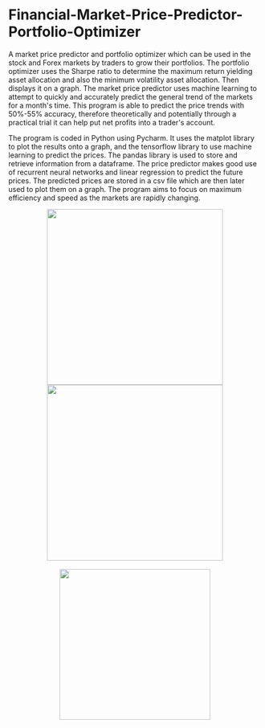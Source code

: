 # Financial-Market-Price-Predictor-Portfolio-Optimizer

A market price predictor and portfolio optimizer which can be used in the stock and Forex markets by traders to grow their portfolios. The portfolio optimizer uses the Sharpe ratio to determine the maximum return yielding asset allocation and also the minimum volatility asset allocation. Then displays it on a graph. The market price predictor uses machine learning to attempt to quickly and accurately predict the general trend of the markets for a month's time. This program is able to predict the price trends with 50%-55% accuracy, therefore theoretically and potentially through a practical trial it can help put net profits into a trader's account.

The program is coded in Python using Pycharm. It uses the matplot library to plot the results onto a graph, and the tensorflow library to
use machine learning to predict the prices. The pandas library is used to store and retrieve information from a dataframe. The price
predictor makes good use of recurrent neural networks and linear regression to predict the future prices. The predicted prices are stored
in a csv file which are then later used to plot them on a graph. The program aims to focus on maximum efficiency and speed as the markets are rapidly changing.


<p align="center" float="left">
  <img src="https://user-images.githubusercontent.com/43008021/58757710-f8020980-84de-11e9-8257-302d0601763d.png" width="350" hspace="20"/>
  <img src="https://user-images.githubusercontent.com/43008021/58757721-40b9c280-84df-11e9-9690-5e4a81af50a8.png" width="350" hspace="20"/>
  <br/>
  <br/>
  <img src="https://user-images.githubusercontent.com/43008021/58757717-25e74e00-84df-11e9-82af-d7ab3951cc83.PNG" width="300" hspace="20"/>
</p>
